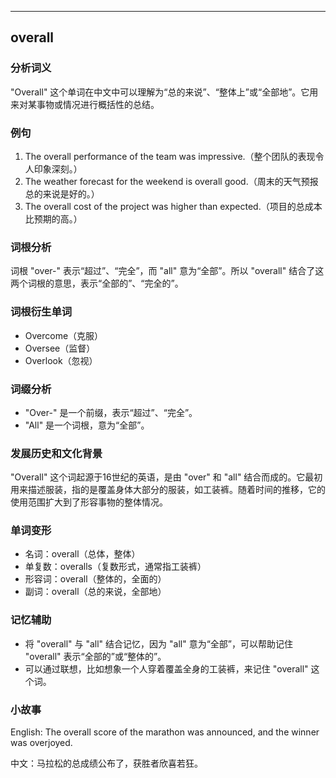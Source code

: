 
---------------
## overall
### 分析词义
"Overall" 这个单词在中文中可以理解为“总的来说”、“整体上”或“全部地”。它用来对某事物或情况进行概括性的总结。

### 例句
1. The overall performance of the team was impressive.（整个团队的表现令人印象深刻。）
2. The weather forecast for the weekend is overall good.（周末的天气预报总的来说是好的。）
3. The overall cost of the project was higher than expected.（项目的总成本比预期的高。）

### 词根分析
词根 "over-" 表示“超过”、“完全”，而 "all" 意为“全部”。所以 "overall" 结合了这两个词根的意思，表示“全部的”、“完全的”。

### 词根衍生单词
- Overcome（克服）
- Oversee（监督）
- Overlook（忽视）

### 词缀分析
- "Over-" 是一个前缀，表示“超过”、“完全”。
- "All" 是一个词根，意为“全部”。

### 发展历史和文化背景
"Overall" 这个词起源于16世纪的英语，是由 "over" 和 "all" 结合而成的。它最初用来描述服装，指的是覆盖身体大部分的服装，如工装裤。随着时间的推移，它的使用范围扩大到了形容事物的整体情况。

### 单词变形
- 名词：overall（总体，整体）
- 单复数：overalls（复数形式，通常指工装裤）
- 形容词：overall（整体的，全面的）
- 副词：overall（总的来说，全部地）

### 记忆辅助
- 将 "overall" 与 "all" 结合记忆，因为 "all" 意为“全部”，可以帮助记住 "overall" 表示“全部的”或“整体的”。
- 可以通过联想，比如想象一个人穿着覆盖全身的工装裤，来记住 "overall" 这个词。

### 小故事
English: The overall score of the marathon was announced, and the winner was overjoyed.

中文：马拉松的总成绩公布了，获胜者欣喜若狂。

